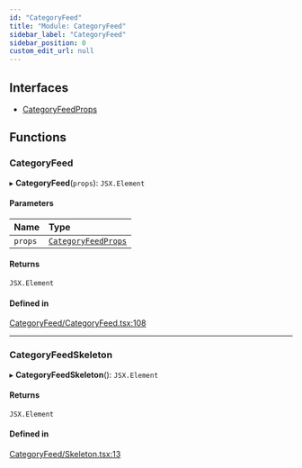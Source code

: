 ```yaml
---
id: "CategoryFeed"
title: "Module: CategoryFeed"
sidebar_label: "CategoryFeed"
sidebar_position: 0
custom_edit_url: null
---
```


## Interfaces

- [CategoryFeedProps](../interfaces/CategoryFeed.CategoryFeedProps.md)

## Functions

### CategoryFeed

▸ **CategoryFeed**(`props`): `JSX.Element`

#### Parameters

| Name | Type |
| :------ | :------ |
| `props` | [`CategoryFeedProps`](../interfaces/CategoryFeed.CategoryFeedProps.md) |

#### Returns

`JSX.Element`

#### Defined in

[CategoryFeed/CategoryFeed.tsx:108](https://github.com/selfcommunity/community-ui/blob/e8a635a/packages/sc-templates/src/components/CategoryFeed/CategoryFeed.tsx#L108)

___

### CategoryFeedSkeleton

▸ **CategoryFeedSkeleton**(): `JSX.Element`

#### Returns

`JSX.Element`

#### Defined in

[CategoryFeed/Skeleton.tsx:13](https://github.com/selfcommunity/community-ui/blob/e8a635a/packages/sc-templates/src/components/CategoryFeed/Skeleton.tsx#L13)
